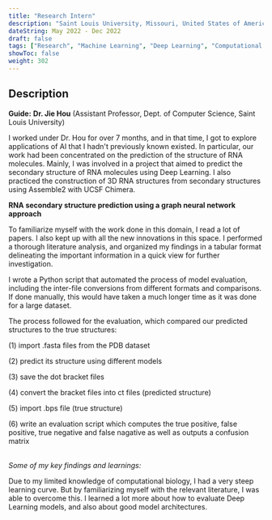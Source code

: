 ```yaml
---
title: "Research Intern"
description: "Saint Louis University, Missouri, United States of America"
dateString: May 2022 - Dec 2022
draft: false
tags: ["Research", "Machine Learning", "Deep Learning", "Computational Biology"]
showToc: false
weight: 302
--- 
```


## Description
**Guide:** **Dr. Jie Hou** (Assistant Professor, Dept. of Computer Science, Saint Louis University)

I worked under Dr. Hou for over 7 months, and in that time, I got to explore applications of AI that I hadn't previously known existed. In particular, our work had been concentrated on the prediction of the structure of RNA molecules. Mainly, I was involved in a project that aimed to predict the secondary structure of RNA molecules using Deep Learning. I also practiced the construction of 3D RNA structures from secondary structures using Assemble2 with UCSF Chimera. 
&nbsp; 

**RNA secondary structure prediction using a graph neural network approach**
&nbsp; 

To familiarize myself with the work done in this domain, I read a lot of papers. I also kept up with all the new innovations in this space. I performed a thorough literature analysis, and organized my findings in a tabular format delineating the important information in a quick view for further investigation. 

I wrote a Python script that automated the process of model evaluation, including the inter-file conversions from different formats and comparisons. If done manually, this would have taken a much longer time as it was done for a large dataset. 
 
 The process followed for the evaluation, which compared our predicted structures to the true structures:

(1) import .fasta files from the PDB dataset

(2) predict its structure using different models

(3) save the dot bracket files

(4) convert the bracket files into ct files (predicted structure)

(5) import .bps file (true structure)

(6) write an evaluation script which computes the true positive, false positive, true negative and false nagative as well as outputs a confusion matrix

&nbsp; \
*Some of my key findings and learnings:*

Due to my limited knowledge of computational biology, I had a very steep learning curve. But by familiarizing myself with the relevant literature, I was able to overcome this. I learned a lot more about how to evaluate Deep Learning models, and also about good model architectures. 

